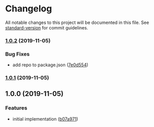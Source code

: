 # Changelog

All notable changes to this project will be documented in this file. See [standard-version](https://github.com/conventional-changelog/standard-version) for commit guidelines.

### [1.0.2](https://github.com/moxystudio/jest-config/compare/v1.0.1...v1.0.2) (2019-11-05)


### Bug Fixes

* add repo to package.json ([7e0d554](https://github.com/moxystudio/jest-config/commit/7e0d5543afd7b24ad3770e5be99896074eef28c8))

### [1.0.1](https://github.com/moxystudio/jest-config/compare/v1.0.0...v1.0.1) (2019-11-05)

## 1.0.0 (2019-11-05)


### Features

* initial implementation ([b07a971](https://github.com/moxystudio/jest-config/commit/b07a97139483872b5267eab2d7bc3363db9f7157))
